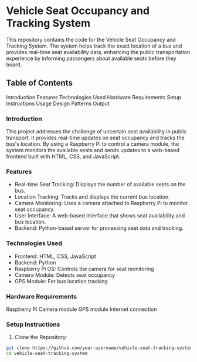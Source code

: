 # Vehicle Seat Occupancy and Tracking System
This repository contains the code for the Vehicle Seat Occupancy and Tracking System. The system helps track the exact location of a bus and provides real-time seat availability data, enhancing the public transportation experience by informing passengers about available seats before they board.

## Table of Contents
Introduction
Features
Technologies Used
Hardware Requirements
Setup Instructions
Usage
Design Patterns
Output
### Introduction
This project addresses the challenge of uncertain seat availability in public transport. It provides real-time updates on seat occupancy and tracks the bus's location. By using a Raspberry Pi to control a camera module, the system monitors the available seats and sends updates to a web-based frontend built with HTML, CSS, and JavaScript.

### Features
- Real-time Seat Tracking: Displays the number of available seats on the bus.
- Location Tracking: Tracks and displays the current bus location.
- Camera Monitoring: Uses a camera attached to Raspberry Pi to monitor seat occupancy.
- User Interface: A web-based interface that shows seat availability and bus location.
- Backend: Python-based server for processing seat data and tracking.

### Technologies Used
- Frontend: HTML, CSS, JavaScript
- Backend: Python
- Raspberry Pi OS: Controls the camera for seat monitoring
- Camera Module: Detects seat occupancy
- GPS Module: For bus location tracking

### Hardware Requirements
Raspberry Pi
Camera module
GPS module
Internet connection

### Setup Instructions
1. Clone the Repository:

```sh
git clone https://github.com/your-username/vehicle-seat-tracking-system.git
cd vehicle-seat-tracking-system

